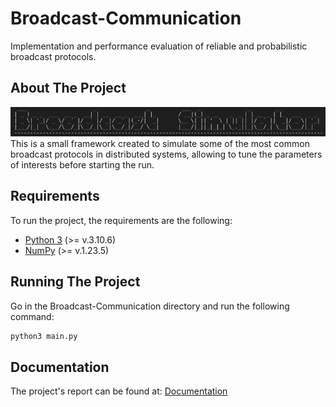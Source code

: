 # Broadcast-Communication
Implementation and performance evaluation of reliable and probabilistic broadcast protocols.

## About The Project
<img alt="logo" src="./Documentation/assets/screen_logo.png">
This is a small framework created to simulate some of the most common broadcast protocols in distributed systems,
allowing to tune the parameters of interests before starting the run.

## Requirements
To run the project, the requirements are the following:
- [Python 3](https://www.python.org/) (>= v.3.10.6)
- [NumPy](https://numpy.org/) (>= v.1.23.5)

## Running The Project
Go in the Broadcast-Communication directory and run the following command:
```bash
python3 main.py
```
## Documentation
The project's report can be found at: [Documentation](https://github.com/AngeloC99/Broadcast-Communication/tree/main/Documentation)
